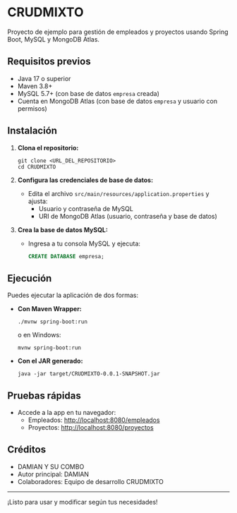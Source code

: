 # CRUDMIXTO

Proyecto de ejemplo para gestión de empleados y proyectos usando Spring Boot, MySQL y MongoDB Atlas.

## Requisitos previos

- Java 17 o superior
- Maven 3.8+
- MySQL 5.7+ (con base de datos `empresa` creada)
- Cuenta en MongoDB Atlas (con base de datos `empresa` y usuario con permisos)

## Instalación

1. **Clona el repositorio:**
   ```
   git clone <URL_DEL_REPOSITORIO>
   cd CRUDMIXTO
   ```

2. **Configura las credenciales de base de datos:**
   - Edita el archivo `src/main/resources/application.properties` y ajusta:
     - Usuario y contraseña de MySQL
     - URI de MongoDB Atlas (usuario, contraseña y base de datos)

3. **Crea la base de datos MySQL:**
   - Ingresa a tu consola MySQL y ejecuta:
     ```sql
     CREATE DATABASE empresa;
     ```

## Ejecución

Puedes ejecutar la aplicación de dos formas:

- **Con Maven Wrapper:**
  ```
  ./mvnw spring-boot:run
  ```
  o en Windows:
  ```
  mvnw spring-boot:run
  ```

- **Con el JAR generado:**
  ```
  java -jar target/CRUDMIXTO-0.0.1-SNAPSHOT.jar
  ```

## Pruebas rápidas

- Accede a la app en tu navegador:
  - Empleados: [http://localhost:8080/empleados](http://localhost:8080/empleados)
  - Proyectos: [http://localhost:8080/proyectos](http://localhost:8080/proyectos)

## Créditos

- DAMIAN Y SU COMBO
- Autor principal: DAMIAN
- Colaboradores: Equipo de desarrollo CRUDMIXTO

---
¡Listo para usar y modificar según tus necesidades!
